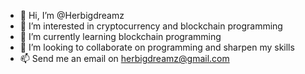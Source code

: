 - 👋 Hi, I’m @Herbigdreamz
- 👀 I’m interested in cryptocurrency and blockchain programming
- 🌱 I’m currently learning blockchain programming
- 💞️ I’m looking to collaborate on programming and sharpen my skills
- 📫 Send me an email on herbigdreamz@gmail.com

<!---
Herbigdreamz/Herbigdreamz is a ✨ special ✨ repository because its `README.md` (this file) appears on your GitHub profile.
You can click the Preview link to take a look at your changes.
--->
